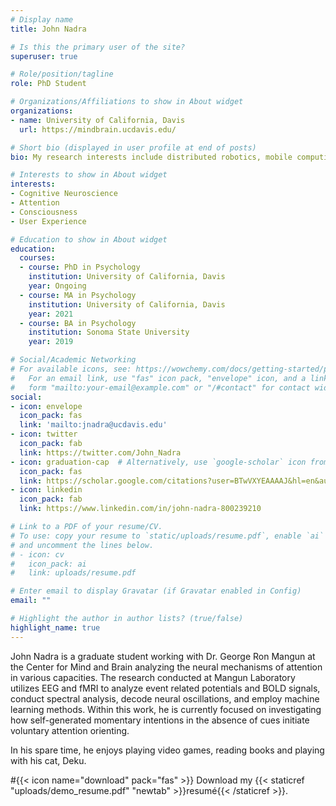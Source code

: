 ```yaml
---
# Display name
title: John Nadra

# Is this the primary user of the site?
superuser: true

# Role/position/tagline
role: PhD Student

# Organizations/Affiliations to show in About widget
organizations:
- name: University of California, Davis
  url: https://mindbrain.ucdavis.edu/

# Short bio (displayed in user profile at end of posts)
bio: My research interests include distributed robotics, mobile computing and programmable matter.

# Interests to show in About widget
interests:
- Cognitive Neuroscience
- Attention
- Consciousness
- User Experience

# Education to show in About widget
education:
  courses:
  - course: PhD in Psychology
    institution: University of California, Davis
    year: Ongoing
  - course: MA in Psychology
    institution: University of California, Davis
    year: 2021
  - course: BA in Psychology
    institution: Sonoma State University
    year: 2019

# Social/Academic Networking
# For available icons, see: https://wowchemy.com/docs/getting-started/page-builder/#icons
#   For an email link, use "fas" icon pack, "envelope" icon, and a link in the
#   form "mailto:your-email@example.com" or "/#contact" for contact widget.
social:
- icon: envelope
  icon_pack: fas
  link: 'mailto:jnadra@ucdavis.edu'
- icon: twitter
  icon_pack: fab
  link: https://twitter.com/John_Nadra
- icon: graduation-cap  # Alternatively, use `google-scholar` icon from `ai` icon pack
  icon_pack: fas
  link: https://scholar.google.com/citations?user=BTwVXYEAAAAJ&hl=en&authuser=1
- icon: linkedin
  icon_pack: fab
  link: https://www.linkedin.com/in/john-nadra-800239210

# Link to a PDF of your resume/CV.
# To use: copy your resume to `static/uploads/resume.pdf`, enable `ai` icons in `params.toml`, 
# and uncomment the lines below.
# - icon: cv
#   icon_pack: ai
#   link: uploads/resume.pdf

# Enter email to display Gravatar (if Gravatar enabled in Config)
email: ""

# Highlight the author in author lists? (true/false)
highlight_name: true
---
```


John Nadra is a graduate student working with Dr. George Ron Mangun at the Center for Mind and Brain analyzing the neural mechanisms of attention in various capacities. The research conducted at Mangun Laboratory utilizes EEG and fMRI to analyze event related potentials and BOLD signals, conduct spectral analysis, decode neural oscillations, and employ machine learning methods. Within this work, he is currently focused on investigating how self-generated momentary intentions in the absence of cues initiate voluntary attention orienting.

In his spare time, he enjoys playing video games, reading books and playing with his cat, Deku.

#{{< icon name="download" pack="fas" >}} Download my {{< staticref "uploads/demo_resume.pdf" "newtab" >}}resumé{{< /staticref >}}.
